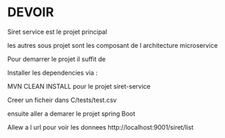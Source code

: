 # DEVOIR

Siret service est le projet principal 

les autres sous projet sont les composant de l architecture microservice


Pour demarrer le projet il suffit  de 

Installer les dependencies via :

MVN CLEAN INSTALL pour le projet siret-service

Creer un ficheir dans C/tests/test.csv

ensuite aller a  demarer le projet spring Boot 


Allew a l url pour voir les donnees http://localhost:9001/siret/list

